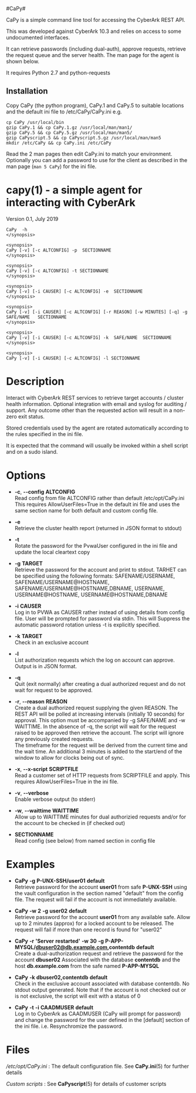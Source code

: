 #CaPy#

CaPy is a simple command line tool for accessing the CyberArk REST API.

This was developed against CyberArk 10.3 and relies on access to some
undocumented interfaces.

It can retrieve passwords (including dual-auth), approve requests, 
retrieve the request queue and the server health. The man page for
the agent is shown below.

It requires Python 2.7 and python-requests

## Installation ##
Copy CaPy (the python program), CaPy.1 and CaPy.5 to suitable locations
and the default ini file to /etc/CaPy/CaPy.ini
e.g. 

    cp CaPy /usr/local/bin
    gzip CaPy.1 && cp CaPy.1.gz /usr/local/man/man1/
    gzip CaPy.5 && cp CaPy.5.gz /usr/local/man/man5/
    gzip CaPyscript.5 && cp CaPyscript.5.gz /usr/local/man/man5
    mkdir /etc/CaPy && cp CaPy.ini /etc/CaPy
   
Read the 2 man pages then edit CaPy.ini to match your environment.
Optionally you can add a password to use for the client as described
in the man page (`man 5 CaPy`) for the ini file.
 
# capy(1) - a simple agent for interacting with CyberArk

Version 0.1, July 2019

```
CaPy  -h
</synopsis>

<synopsis>
CaPy [-v] [-c ALTCONFIG] -p  SECTIONNAME
</synopsis>

<synopsis>
CaPy [-v] [-c ALTCONFIG] -t SECTIONNAME
</synopsis>

<synopsis>
CaPy [-v] [-i CAUSER] [-c ALTCONFIG] -e  SECTIONNAME
</synopsis>

<synopsis>
CaPy [-v] [-i CAUSER] [-c ALTCONFIG] [-r REASON] [-w MINUTES] [-q] -g  SAFE/NAME   SECTIONNAME
</synopsis>

<synopsis>
CaPy [-v] [-i CAUSER] [-c ALTCONFIG] -k  SAFE/NAME  SECTIONNAME
</synopsis>

<synopsis>
CaPy [-v] [-i CAUSER] [-c ALTCONFIG] -l SECTIONNAME
```


# Description

Interact with CyberArk REST services to retrieve target accounts / cluster health information. Optional integration with email and syslog for auditing / support. 
Any outcome other than the requested action will result in a non-zero exit status.

Stored credentials used by the agent are rotated automatically according to the rules specified in the ini file.

It is expected that the command will usually be invoked within a shell script and on a sudo island. 


# Options



* **-c**, **--config** **ALTCONFIG**  
  Read config from file ALTCONFIG rather than default /etc/opt/CaPy.ini   
  This requires AllowUserFiles=True in the default ini file and uses the same section name for both default and custom config file.
  
* **-e**  
  Retrieve the cluster health report (returned in JSON format to stdout)
  
* **-t**  
  Rotate the password for the PvwaUser configured in the ini file and update the local cleartext copy
  
* **-g** **TARGET**  
  Retrieve the password for the account and print to stdout. TARHET can be specified using the following formats:  SAFENAME/USERNAME, SAFENAME/USERNAME@HOSTNAME, SAFENAME/USERNAME@HOSTNAME,DBNAME, USERNAME, USERNAME@HOSTNAME, USERNAME@HOSTNAME,DBNAME
  
* **-i** **CAUSER**  
  Log in to PVWA as CAUSER rather instead of using details from config file. User will be prompted for password via stdin. This will
  Suppress the automatic password rotation unless -t is explicitly specified.
  
  
* **-k** **TARGET**  
  Check in an exclusive account
  
* **-l**  
  List authorization requests which the log on account can approve. Output is in JSON format.
  
* **-q**  
  Quit (exit normally) after creating a dual authorized request and do not wait for request to be approved.
  
* **-r**, **--reason** **REASON**  
  Create a dual authorized request supplying the given REASON. The REST API will be polled at increasing intervals (initially 10 seconds) for approval. This option must be accompanied by -g SAFE/NAME and -w WAITTIME. In the absence of -q, the script will wait  for the request raised to be approved then retrieve the account. The script will ignore any previously created requests.  
  The timeframe for the request will be derived from the current time and the wait time. An additional 3 minutes is added to the start/end of the window to allow for clocks being out of sync.
  
* **-x**, **--x-script** **SCRIPTFILE**  
  Read a customer set of HTTP requests from SCRIPTFILE and apply. This requires AllowUserFiles=True in the ini file. 
  
* **-v**, **--verbose**  
  Enable verbose output (to stderr)
  
* **-w**, **--waittime** **WAITTIME**  
  Allow up to WAITTIME minutes for dual authorizied requests and/or for the account to be checked in (if checked out)
  
* **SECTIONNAME**  
  Read config (see below) from named section in config file
  

# Examples


* **CaPy** **-g** **P-UNX-SSH/user01** **default**  
  Retrieve password for the account
  **user01**
  from safe
  **P-UNX-SSH**
  using the vault configuration in the section named "default" from the config file.
  The request will fail if the account is not immediately available.
  
* **CaPy** **-w** **2** **-g** **user02** **default**  
  Retrieve password for the account
  **user01**
  from any available safe. Allow up to 2 minutes (approx) for a locked account to be released. The request will fail if more than one record is found for "user02"
  
* **CaPy** **-r** **'Server** **restarted'** **-w** **30** **-g** **P-APP-MYSQL/dbuser02@db.example.com,contentdb** **default**  
  Create a dual-authorization request and retrieve the password for the account
  **dbuser02**
  Associated with the database
  **contentdb**
  and the host
  **db.example.com**
  from the safe named
  **P-APP-MYSQL**
  
* **CaPy** **-k** **dbuser02,contentdb** **default**  
  Check in the exclusive account associated with database contentdb. No stdout output generated. Note that if the account is not checked out or is not exclusive, the script will
  exit with a status of 0
  
* **CaPy** **-t** **-i** **CAADMUSER** **default**  
  Log in to CyberArk as CAADMUSER (CaPy will prompt for password) and change the password for the user defined in the [default] section of the ini file. i.e. Resynchromize the password.
  

# Files

*/etc/opt/CaPy.ini*
: The default configuration file. See
  **CaPy.ini**(5)
  for further details   


*Custom scripts*
: See
  **CaPyscript**(5)
  for details of customer scripts
